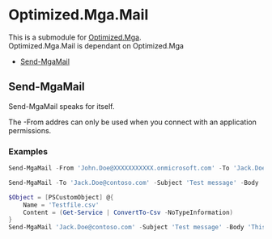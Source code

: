# Optimized.Mga.Mail
This is a submodule for [Optimized.Mga](https://github.com/baswijdenes/Optimized.Mga).  
Optimized.Mga.Mail is dependant on Optimized.Mga

* [Send-MgaMail](#Send-MgaMail)

## Send-MgaMail
Send-MgaMail speaks for itself. 

The -From addres can only be used when you connect with an application permissions.

### Examples 
```PowerShell
Send-MgaMail -From 'John.Doe@XXXXXXXXXXX.onmicrosoft.com' -To 'Jack.Doe@contoso.com' -Subject 'Test message' -Body 'This is a test message'
```
```PowerShell
Send-MgaMail -To 'Jack.Doe@contoso.com' -Subject 'Test message' -Body 'This is a test message'
```
```PowerShell
$Object = [PSCustomObject] @{
    Name = 'Testfile.csv'
    Content = (Get-Service | ConvertTo-Csv -NoTypeInformation)
}
Send-MgaMail 'Jack.Doe@contoso.com' -Subject 'Test message' -Body 'This is a test message' -AttachmentObjects $Object
```